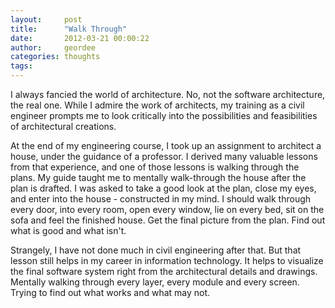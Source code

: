 ```yaml
---
layout:     post
title:      "Walk Through"
date:       2012-03-21 00:00:22
author:     geordee
categories: thoughts
tags:       
---
```


I always fancied the world of architecture. No, not the software architecture, the real one. While I admire the work of architects, my training as a civil engineer prompts me to look critically into the possibilities and feasibilities of architectural creations.

At the end of my engineering course, I took up an assignment to architect a house, under the guidance of a professor. I derived many valuable lessons from that experience, and one of those lessons is walking through the plans. My guide taught me to mentally walk-through the house after the plan is drafted. I was asked to take a good look at the plan, close my eyes, and enter into the house - constructed in my mind. I should walk through every door, into every room, open every window, lie on every bed, sit on the sofa and feel the finished house. Get the final picture from the plan. Find out what is good and what isn't.

Strangely, I have not done much in civil engineering after that. But that lesson still helps in my career in information technology. It helps to visualize the final software system right from the architectural details and drawings. Mentally walking through every layer, every module and every screen. Trying to find out what works and what may not.
